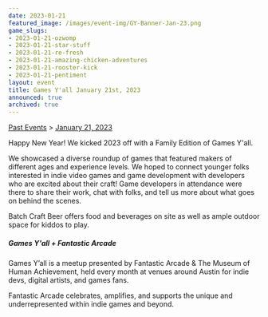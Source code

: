 ```yaml
---
date: 2023-01-21
featured_image: /images/event-img/GY-Banner-Jan-23.png
game_slugs:
- 2023-01-21-ozwomp
- 2023-01-21-star-stuff
- 2023-01-21-re-fresh
- 2023-01-21-amazing-chicken-adventures
- 2023-01-21-rooster-kick
- 2023-01-21-pentiment
layout: event
title: Games Y'all January 21st, 2023
announced: true
archived: true
---
```



[Past Events](../html/events.html) > [January 21, 2023](event-january-2023.html)

Happy New Year! We kicked 2023 off with a Family Edition of Games Y'all.

We showcased a diverse roundup of games that featured makers of different ages and experience levels. We hoped to connect younger folks interested in indie video games and game development with developers who are excited about their craft! Game developers in attendance were there to share their work, chat with folks, and tell us more about what goes on behind the scenes.

Batch Craft Beer offers food and beverages on site as well as ample outdoor space for kiddos to play.

##### Games Y'all + Fantastic Arcade

Games Y’all is a meetup presented by Fantastic Arcade & The Museum of Human Achievement, held every month at venues around Austin for indie devs, digital artists, and games fans.
  
Fantastic Arcade celebrates, amplifies, and supports the unique and underrepresented within indie games and beyond.
